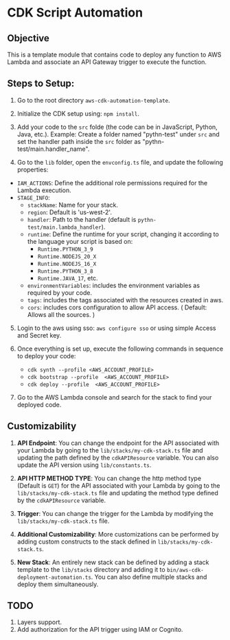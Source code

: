 # CDK Script Automation

## Objective
This is a template module that contains code to deploy any function to AWS Lambda and associate an API Gateway trigger to execute the function.

## Steps to Setup:
1. Go to the root directory `aws-cdk-automation-template`.

2. Initialize the CDK setup using:
`npm install`.

3. Add your code to the `src` folde (the code can be in JavaScript, Python, Java, etc.). 
Example: Create a folder named "pythn-test" under `src` and set the handler path inside the `src` folder as "pythn-test/main.handler_name".

4. Go to the `lib` folder, open the `envconfig.ts` file, and update the following properties:
- `IAM_ACTIONS`: Define the additional role permissions required for the Lambda execution.
- `STAGE_INFO`:
  - `stackName`: Name for your stack.
  - `region`: Default is 'us-west-2'.
  - `handler`: Path to the handler (default is `pythn-test/main.lambda_handler`).
  - `runtime`: Define the runtime for your script, changing it according to the language your script is based on:
    - `Runtime.PYTHON_3_9`
    - `Runtime.NODEJS_20_X`
    - `Runtime.NODEJS_16_X`
    - `Runtime.PYTHON_3_8`
    - `Runtime.JAVA_17`, etc.
  - `environmentVariables`: includes the environment variables as required by your code.
  - `tags`: includes the tags associated with the resources created in aws.
  - `cors`: includes cors configuration to allow API access. ( Default: Allows all the sources. )

5. Login to the aws using sso: `aws configure sso` or using simple Access and Secret key.

6. Once everything is set up, execute the following commands in sequence to deploy your code:
    * `cdk synth --profile <AWS_ACCOUNT_PROFILE>`
    * `cdk bootstrap --profile  <AWS_ACCOUNT_PROFILE>`
    * `cdk deploy --profile  <AWS_ACCOUNT_PROFILE>`

7. Go to the AWS Lambda console and search for the stack to find your deployed code.

## Customizability

1. **API Endpoint**: You can change the endpoint for the API associated with your Lambda by going to the `lib/stacks/my-cdk-stack.ts` file and updating the path defined by the `cdkAPIResource` variable. You can also update the API version using `lib/constants.ts`.

2. **API HTTP METHOD TYPE**: You can change the http method type (Default is `GET`) for the API associated with your Lambda by going to the `lib/stacks/my-cdk-stack.ts` file and updating the method type defined by the `cdkAPIResource` variable.

3. **Trigger**: You can change the trigger for the Lambda by modifying the `lib/stacks/my-cdk-stack.ts` file.

4. **Additional Customizability**: More customizations can be performed by adding custom constructs to the stack defined in `lib/stacks/my-cdk-stack.ts`.

5. **New Stack**: An entirely new stack can be defined by adding a stack template to the `lib/stacks` directory and adding it to `bin/aws-cdk-deployment-automation.ts`. You can also define multiple stacks and deploy them simultaneously.

## TODO
1. Layers support.
2. Add authorization for the API trigger using IAM or Cognito.
